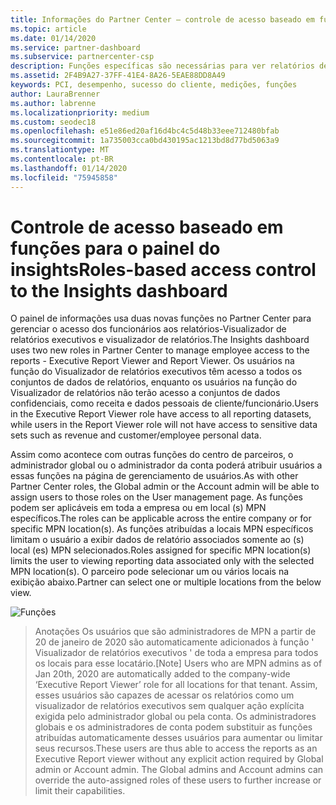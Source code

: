 ```yaml
---
title: Informações do Partner Center – controle de acesso baseado em funções | Centro de parceiros
ms.topic: article
ms.date: 01/14/2020
ms.service: partner-dashboard
ms.subservice: partnercenter-csp
description: Funções específicas são necessárias para ver relatórios de informações
ms.assetid: 2F4B9A27-37FF-41E4-8A26-5EAE88DD8A49
keywords: PCI, desempenho, sucesso do cliente, medições, funções
author: LauraBrenner
ms.author: labrenne
ms.localizationpriority: medium
ms.custom: seodec18
ms.openlocfilehash: e51e86ed20af16d4bc4c5d48b33eee712480bfab
ms.sourcegitcommit: 1a735003cca0bd430195ac1213bd8d77bd5063a9
ms.translationtype: MT
ms.contentlocale: pt-BR
ms.lasthandoff: 01/14/2020
ms.locfileid: "75945858"
---
```

# <a name="roles-based-access-control-to-the-insights-dashboard"></a><span data-ttu-id="6918c-104">Controle de acesso baseado em funções para o painel do insights</span><span class="sxs-lookup"><span data-stu-id="6918c-104">Roles-based access control to the Insights dashboard</span></span>

<span data-ttu-id="6918c-105">O painel de informações usa duas novas funções no Partner Center para gerenciar o acesso dos funcionários aos relatórios-Visualizador de relatórios executivos e visualizador de relatórios.</span><span class="sxs-lookup"><span data-stu-id="6918c-105">The Insights dashboard uses two new roles in Partner Center to manage employee access to the reports - Executive Report Viewer and Report Viewer.</span></span>  <span data-ttu-id="6918c-106">Os usuários na função do Visualizador de relatórios executivos têm acesso a todos os conjuntos de dados de relatórios, enquanto os usuários na função do Visualizador de relatórios não terão acesso a conjuntos de dados confidenciais, como receita e dados pessoais de cliente/funcionário.</span><span class="sxs-lookup"><span data-stu-id="6918c-106">Users in the Executive Report Viewer role have access to all reporting datasets, while users in the Report Viewer role will not have access to sensitive data sets such as revenue and customer/employee personal data.</span></span>  

<span data-ttu-id="6918c-107">Assim como acontece com outras funções do centro de parceiros, o administrador global ou o administrador da conta poderá atribuir usuários a essas funções na página de gerenciamento de usuários.</span><span class="sxs-lookup"><span data-stu-id="6918c-107">As with other Partner Center roles, the Global admin or the Account admin will be able to assign users to those roles on the User management page.</span></span> <span data-ttu-id="6918c-108">As funções podem ser aplicáveis em toda a empresa ou em local (s) MPN específicos.</span><span class="sxs-lookup"><span data-stu-id="6918c-108">The roles can be applicable across the entire company or for specific MPN location(s).</span></span> <span data-ttu-id="6918c-109">As funções atribuídas a locais MPN específicos limitam o usuário a exibir dados de relatório associados somente ao (s) local (es) MPN selecionados.</span><span class="sxs-lookup"><span data-stu-id="6918c-109">Roles assigned for specific MPN location(s) limits the user to viewing reporting data associated only with the selected MPN location(s).</span></span> <span data-ttu-id="6918c-110">O parceiro pode selecionar um ou vários locais na exibição abaixo.</span><span class="sxs-lookup"><span data-stu-id="6918c-110">Partner can select one or multiple locations from the below view.</span></span>

![Funções](images/pci/roles.png)

><span data-ttu-id="6918c-112">Anotações Os usuários que são administradores de MPN a partir de 20 de janeiro de 2020 são automaticamente adicionados à função ' Visualizador de relatórios executivos ' de toda a empresa para todos os locais para esse locatário.</span><span class="sxs-lookup"><span data-stu-id="6918c-112">[Note] Users who are MPN admins as of Jan 20th, 2020 are automatically added to the company-wide ‘Executive Report Viewer’ role for all locations for that tenant.</span></span> <span data-ttu-id="6918c-113">Assim, esses usuários são capazes de acessar os relatórios como um visualizador de relatórios executivos sem qualquer ação explícita exigida pelo administrador global ou pela conta. Os administradores globais e os administradores de conta podem substituir as funções atribuídas automaticamente desses usuários para aumentar ou limitar seus recursos.</span><span class="sxs-lookup"><span data-stu-id="6918c-113">These users are thus able to access the reports as an Executive Report viewer without any explicit action required by Global admin or Account admin. The Global admins and Account admins can override the auto-assigned roles of these users to further increase or limit their capabilities.</span></span>